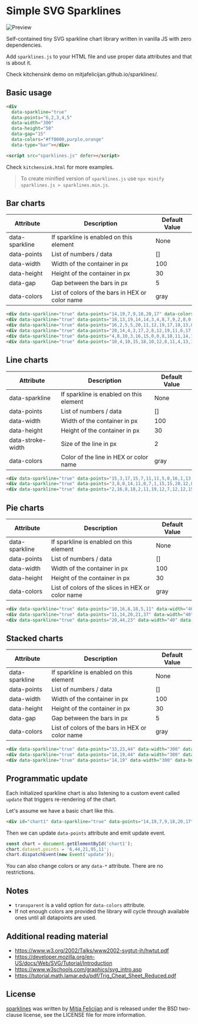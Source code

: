 # Simple SVG Sparklines

![Preview](https://github.com/mitjafelicijan/sparklines/assets/296714/48b46813-3cd7-4eed-971a-24f92f957922)

Self-contained tiny SVG sparkline chart library written in vanilla JS with zero dependencies.

Add `sparklines.js` to your HTML file and use proper data attributes and that is about it.

Check kitchensink demo on mitjafelicijan.github.io/sparklines/.

## Basic usage

```html
<div
  data-sparkline="true"
  data-points="6,2,3,4,5"
  data-width="300"
  data-height="50"
  data-gap="15"
  data-colors="#ff0000,purple,orange"
  data-type="bar"></div>

<script src="sparklines.js" defer></script>
```

Check `kitchensink.html` for more examples.

> To create minified version of `sparklines.js` use `npx minify sparklines.js > sparklines.min.js`.

## Bar charts

| Attribute | Description | Default Value |
|-----------|-------------|---------------|
| data-sparkline | If sparkline is enabled on this element | None |
| data-points | List of numbers / data | [] |
| data-width | Width of the container in px | 100 |
| data-height | Height of the container in px | 30 |
| data-gap | Gap between the bars in px | 5 |
| data-colors | List of colors of the bars in HEX or color name | gray |

```html
<div data-sparkline="true" data-points="14,19,7,9,18,20,17" data-colors="white,blue"></div>
<div data-sparkline="true" data-points="18,13,19,14,14,3,4,8,7,9,2,8,0,20,7,3,2,5,12,15" data-width="300" data-height="50" data-gap="5"></div>
<div data-sparkline="true" data-points="16,2,5,5,20,11,12,19,17,18,13,8,3,5,14,19,6,1,12,4" data-width="100" data-height="50" data-gap="2" data-colors="purple"></div>
<div data-sparkline="true" data-points="20,14,4,3,17,2,8,12,19,11,6,17,5,8,13,12,17,9,1,0" data-width="300" data-height="50" data-gap="15" data-colors="#ffff00"></div>
<div data-sparkline="true" data-points="4,8,10,3,16,15,0,0,8,18,11,14,14,0,11,14,16,14,15,6" data-width="200" data-height="50"></div>
<div data-sparkline="true" data-points="10,4,10,15,18,10,12,8,11,4,13,14,6,18,17,12,0,13,14,3" data-width="200" data-height="50"></div>
```

## Line charts

| Attribute | Description | Default Value |
|-----------|-------------|---------------|
| data-sparkline | If sparkline is enabled on this element | None |
| data-points | List of numbers / data | [] |
| data-width | Width of the container in px | 100 |
| data-height | Height of the container in px | 30 |
| data-stroke-width | Size of the line in px | 2 |
| data-colors | Color of the line in HEX or color name | gray |

```html
<div data-sparkline="true" data-points="15,3,17,15,7,11,11,5,0,16,1,13,1,12,13,8,16,4,0,0" data-width="200" data-height="30" data-colors="white" data-stroke-width="3" data-type="line"></div>
<div data-sparkline="true" data-points="3,8,0,14,11,0,7,1,15,15,20,12,8,13,13,5,1,12,1,11" data-width="200" data-height="30" data-colors="gray" data-stroke-width="1" data-type="line"></div>
<div data-sparkline="true" data-points="2,16,8,18,2,11,19,12,7,12,12,15,0,0,18,1,7,18,1,13" data-width="200" data-height="30" data-colors="yellow" data-stroke-width="2" data-type="line"></div>
```

## Pie charts

| Attribute | Description | Default Value |
|-----------|-------------|---------------|
| data-sparkline | If sparkline is enabled on this element | None |
| data-points | List of numbers / data | [] |
| data-width | Width of the container in px | 100 |
| data-height | Height of the container in px | 30 |
| data-colors | List of colors of the slices in HEX or color name | gray |

```html
<div data-sparkline="true" data-points="10,16,8,18,5,11" data-width="40" data-height="40" data-colors="blue,brown,aqua,yellow" data-type="pie"></div>
<div data-sparkline="true" data-points="11,14,20,21,37" data-width="40" data-height="40" data-colors="indigo,silver,linen,khaki,crimson" data-type="pie"></div>
<div data-sparkline="true" data-points="20,44,23" data-width="40" data-height="40" data-colors="olive,green,#FFB6C1" data-type="pie"></div>
```
## Stacked charts

| Attribute | Description | Default Value |
|-----------|-------------|---------------|
| data-sparkline | If sparkline is enabled on this element | None |
| data-points | List of numbers / data | [] |
| data-width | Width of the container in px | 100 |
| data-height | Height of the container in px | 30 |
| data-gap | Gap between the bars in px | 5 |
| data-colors | List of colors of the bars in HEX or color name | gray |

```html
<div data-sparkline="true" data-points="33,23,44" data-width="300" data-height="20" data-colors="white,purple,orange" data-type="stacked"></div>
<div data-sparkline="true" data-points="14,19,44" data-width="300" data-height="20" data-gap="0" data-colors="white,purple,orange" data-type="stacked"></div>
<div data-sparkline="true" data-points="14,19" data-width="300" data-height="20" data-gap="0" data-colors="white,gray" data-type="stacked"></div>
```

## Programmatic update

Each initialized sparkline chart is also listening to a custom event called
`update` that triggers re-rendering of the chart.

Let's assume we have a basic chart like this.

```html
<div id="chart1" data-sparkline="true" data-points="14,19,7,9,18,20,17"></div>
```

Then we can update `data-points` attribute and emit update event.

```js
const chart = document.getElementById('chart1');
chart.dataset.points = '6,44,21,95,11';
chart.dispatchEvent(new Event('update'));
```

You can also change colors or any `data-*` attribute. There are no restrictions.

## Notes

- `transparent` is a valid option for `data-colors` attribute.
- If not enough colors are provided the library will cycle through available
  ones until all datapoints are used.

## Additional reading material

- https://www.w3.org/2002/Talks/www2002-svgtut-ih/hwtut.pdf
- https://developer.mozilla.org/en-US/docs/Web/SVG/Tutorial/Introduction
- https://www.w3schools.com/graphics/svg_intro.asp
- https://tutorial.math.lamar.edu/pdf/Trig_Cheat_Sheet_Reduced.pdf

## License

[sparklines](https://github.com/mitjafelicijan/sparklines) was written by [Mitja
Felicijan](https://mitjafelicijan.com) and is released under the BSD two-clause
license, see the LICENSE file for more information.
